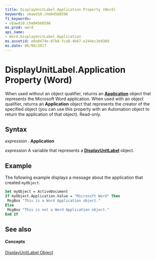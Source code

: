```yaml
---
title: DisplayUnitLabel.Application Property (Word)
keywords: vbawd10.chm94568596
f1_keywords:
- vbawd10.chm94568596
ms.prod: word
api_name:
- Word.DisplayUnitLabel.Application
ms.assetid: e0a0474e-87b8-fca8-4b67-e244ec3e9309
ms.date: 06/08/2017
---
```



# DisplayUnitLabel.Application Property (Word)

When used without an object qualifier, returns an  **[Application](Word.Application.md)** object that represents the Microsoft Word application. When used with an object qualifier, returns an **Application** object that represents the creator of the specified object (you can use this property with an Automation object to return the application of that object). Read-only.


## Syntax

 _expression_ . **Application**

 _expression_ A variable that represents a **[DisplayUnitLabel](Word.DisplayUnitLabel.md)** object.


## Example

The following example displays a message about the application that created  `myObject`.


```vb
Set myObject = ActiveDocument 
If myObject.Application.Value = "Microsoft Word" Then 
 MsgBox "This is a Word Application object." 
Else 
 MsgBox "This is not a Word Application object." 
End If
```


## See also


#### Concepts


[DisplayUnitLabel Object](Word.DisplayUnitLabel.md)

